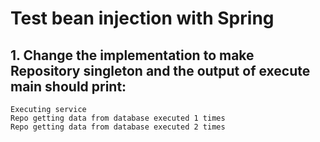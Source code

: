# Test bean injection with Spring

## 1. Change the implementation to make Repository singleton and the output of execute main should print:


```
Executing service
Repo getting data from database executed 1 times
Repo getting data from database executed 2 times
```
